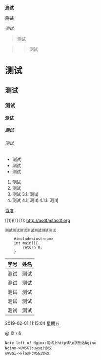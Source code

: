 **测试**

~~测试~~

*测试*

> 测试

>> 测试

# 测试
## 测试
### 测试
#### 测试
##### 测试
###### 测试

- 测试
- 测试
- 测试

1. 测试
2. 测试
3. 测试
3.1. 测试
4. 测试
4.1. 测试
4.1.1. 测试

[百度](http://asdf.com)

[[1]][1]
[1]: http://asdfasfasdf.org

`测试测试测试测试测试测试测试`

```
    #include<iostream>
    int main(){
    	return 0;
    }
```

| 学号  | 姓名  |
| ------------ | ------------ |
| 测试  | 测试  |
|  测试 |  测试 |
|  测试 |  测试 |
|  测试 |  测试 |
|  测试 |  测试 |

2019-02-01 11:15:04 星期五

&#64;
&copy;
&rsaquo;
&amp;

```seq
Note left of Nginx:网络上http请\n求到达Nginx
Nginx->uWSGI:uwsgi协议
uWSGI->Flask:WSGI协议
```